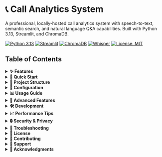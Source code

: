 # 📞 Call Analytics System

A professional, locally-hosted call analytics system with speech-to-text, semantic search, and natural language Q&A capabilities. Built with Python 3.13, Streamlit, and ChromaDB.

[![Python 3.13](https://img.shields.io/badge/Python-3.13-informational?logo=python)](https://www.python.org/)
[![Streamlit](https://img.shields.io/badge/Streamlit-app-informational?logo=streamlit)](https://streamlit.io/)
[![ChromaDB](https://img.shields.io/badge/ChromaDB-vectorDB-informational)](https://www.trychroma.com/)
[![Whisper](https://img.shields.io/badge/Whisper-STT-informational?logo=openai)](https://github.com/openai/whisper)
[![License: MIT](https://img.shields.io/badge/License-MIT-success)](LICENSE)

## Table of Contents

<details>
  <summary><strong>✨ Features</strong></summary>

<a id="features"></a>

- **🎵 Audio Processing**: Automatic transcription of call recordings using Whisper STT  
- **📄 CSV Import**: Bulk import of existing call transcripts  
- **🏷️ Intelligent Labeling**: Automatic categorization of calls by type and outcome  
- **🔍 Semantic Search**: Vector-based search using ChromaDB and sentence transformers  
- **❓ Natural Language Q&A**: Query your data using plain English  
- **📊 Rich Analytics**: Interactive dashboards with metrics and visualizations  
- **🔒 Privacy-First**: All processing happens locally—no data leaves your machine  
- **⚡ High Performance**: Efficient caching and batch processing capabilities  

[↑ Back to top](#readme)
</details>

<details>
  <summary><strong>🚀 Quick Start</strong></summary>

<a id="quick-start"></a>

### Prerequisites
- Python 3.13 or higher  
- FFmpeg (for audio processing)  
- 8GB+ RAM recommended  
- CUDA-capable GPU (optional, for faster processing)

### Installation
1. **Clone the repository**
   ```bash
   git clone https://github.com/mujtaba-a-khan/call-analytics-system.git
   cd call-analytics-system
   ```
2. **Install FFmpeg**
   ```bash
   # macOS
   brew install ffmpeg

   # Ubuntu/Debian
   sudo apt-get install ffmpeg

   # Windows: download from https://ffmpeg.org/download.html
   ```
3. **Create virtual environment**
   ```bash
   python3.13 -m venv venv
   source venv/bin/activate  # On Windows: venv\Scripts\activate
   ```
4. **Install dependencies**
   ```bash
   pip install -e .
   # For development
   pip install -e ".[dev]"
   # For documentation
   pip install -e ".[docs]"
   ```
5. **Download Whisper model**
   ```bash
   python scripts/download_models.py
   ```
6. **Run the application**
   ```bash
   streamlit run src/ui/app.py
   ```
App opens at `http://localhost:8501`.

[↑ Back to top](#readme)
</details>

<details>
  <summary><strong>📁 Project Structure</strong></summary>

<a id="project-structure"></a>

```text
call-analytics-system/
│
├── pyproject.toml                 # Project configuration and dependencies
├── README.md                      # Project documentation
├── .gitignore                     # Git ignore file
├── requirements.txt               # Alternative dependency list
│
├── config/                        # Configuration files
│   ├── app.toml                   # Main application settings
│   ├── models.toml                # LLM and STT model configurations
│   ├── vectorstore.toml           # Vector database settings
│   └── rules.toml                 # Call labeling rules
│
├── src/                           # Source code
│   ├── __init__.py
│   ├── core/
│   │   ├── __init__.py
│   │   ├── audio_processor.py     # Audio file processing
│   │   ├── csv_processor.py       # CSV file processing
│   │   ├── data_schema.py         # Data models and schemas
│   │   ├── labeling_engine.py     # Call labeling logic
│   │   └── storage_manager.py     # Data persistence
│   ├── analysis/
│   │   ├── __init__.py
│   │   ├── filters.py             # Data filtering logic
│   │   ├── aggregations.py        # KPIs and metrics
│   │   ├── semantic_search.py     # Semantic search implementation
│   │   └── query_interpreter.py   # Natural language query processing
│   ├── ml/
│   │   ├── __init__.py
│   │   ├── whisper_stt.py         # Speech-to-text engine
│   │   ├── llm_interface.py       # Local LLM integration
│   │   └── embeddings.py          # Text embedding generation
│   ├── vectordb/
│   │   ├── __init__.py
│   │   ├── chroma_client.py       # ChromaDB interface
│   │   ├── indexer.py             # Document indexing
│   │   └── retriever.py           # Document retrieval
│   ├── ui/
│   │   ├── __init__.py
│   │   ├── app.py                 # Main Streamlit application
│   │   ├── pages/
│   │   │   ├── __init__.py
│   │   │   ├── dashboard.py       # Main dashboard
│   │   │   ├── upload.py          # File upload interface
│   │   │   ├── analysis.py        # Analysis view
│   │   │   └── qa_interface.py    # Q&A interface
│   │   └── components/
│   │       ├── __init__.py
│   │       ├── charts.py          # Chart components
│   │       ├── filters.py         # Filter components
│   │       ├── tables.py          # Table components
│   │       └── metrics.py         # Metric display components
│   └── utils/
│       ├── __init__.py
│       ├── text_processing.py     # Text utilities
│       ├── file_handlers.py       # File I/O utilities
│       ├── formatters.py          # Formatting Utilities
│       ├── validators.py          # Data validation
│       └── logger.py              # Logging configuration
│
├── data/                          # Data directory
│   ├── uploads/                   # User uploaded files
│   ├── processed/                 # Processed data
│   ├── cache/                     # Cache directory
│   └── vectorstore/               # Vector database storage
├── models/                        # Model storage
│   └── whisper/                   # Whisper models
├── tests/                         # Test suite
│   ├── __init__.py
│   ├── test_core/
│   ├── test_analysis/
│   └── test_ml/
└── scripts/
    ├── setup_environment.py
    ├── download_models.py
    └── rebuild_index.py
```

[↑ Back to top](#readme)
</details>

<details>
  <summary><strong>🔧 Configuration</strong></summary>

<a id="configuration"></a>

### Audio Settings (`config/app.toml`)
```toml
[audio]
supported_formats = ["wav", "mp3", "m4a", "flac"]
max_duration_minutes = 60
sample_rate = 16000
channels = 1
```

### Model Settings (`config/models.toml`)
```toml
[whisper]
model_size = "small.en"  # tiny, base, small, medium, large
compute_type = "int8"    # int8, float16, float32
device = "auto"          # auto, cpu, cuda
```

### Vector Store (`config/vectorstore.toml`)
```toml
[vectorstore]
provider = "chromadb"
collection_name = "call_transcripts"
distance_metric = "cosine"

[embeddings]
provider = "sentence-transformers"
model_name = "all-MiniLM-L6-v2"
```

[↑ Back to top](#readme)
</details>


<details>
  <summary><strong>📊 Usage Guide</strong></summary>

<a id="usage-guide"></a>

### 1) Upload Files
- **Audio**: WAV, MP3, M4A, FLAC  
- **CSV**: transcripts with metadata

Required columns: `call_id`, `start_time`, `duration_seconds`, `transcript`  
Optional: `agent_id`, `campaign`, `customer_name`, `product_name`, `amount`

### 2) Apply Filters
By date, type (Inquiry/Support/Billing/Complaint), outcome, agent, campaign.

### 3) View Analytics
KPIs, distributions, agent performance, peak hours.

### 4) Natural Language Q&A
Examples:
- “What were the main complaints last week?”
- “Show refund requests from agent John”
- “Calls about billing issues over 5 minutes”

[↑ Back to top](#readme)
</details>


<details>
  <summary><strong>🔬 Advanced Features</strong></summary>

<a id="advanced-features"></a>

**Semantic Search**
```python
results = vector_db.search(
    query_text="customer asking for refund",
    top_k=10,
    filter_dict={"agent_id": "john_doe"}
)
```

**Custom Labeling Rules** (`config/rules.toml`)
```toml
[rules.call_types]
inquiry = ["information", "question", "how to"]
support = ["not working", "error", "problem", "issue"]
billing = ["invoice", "payment", "charge", "bill"]
complaint = ["unhappy", "disappointed", "poor service"]
```

**Batch Processing**
```bash
python scripts/rebuild_index.py --batch-size 50
```

[↑ Back to top](#readme)
</details>


<details>
  <summary><strong>🛠️ Development</strong></summary>

<a id="development"></a>

```bash
pytest tests/ -v --cov=src      # tests
black src/ tests/               # formatting
ruff check src/ tests/          # lint
mypy src/                       # types
# docs
cd docs && make html
```

[↑ Back to top](#readme)
</details>

<details>
  <summary><strong>📈 Performance Tips</strong></summary>

<a id="performance-tips"></a>

1. Use CUDA/GPU for Whisper  
2. Enable caching in `config/app.toml`  
3. Batch processing for large imports  
4. Rebuild vector index periodically  

[↑ Back to top](#readme)
</details>


<details>
  <summary><strong>🔒 Security & Privacy</strong></summary>

<a id="security--privacy"></a>

- Local processing only  
- No external APIs by default  
- Optional PII masking  
- Local storage with optional encryption  

[↑ Back to top](#readme)
</details>


<details>
  <summary><strong>🐛 Troubleshooting</strong></summary>

<a id="troubleshooting"></a>

**FFmpeg not found**
```bash
ffmpeg -version
# Add to PATH if needed:
export PATH=$PATH:/path/to/ffmpeg
```

**Out of memory**  
Reduce batch size; process smaller groups; increase swap.

**Slow transcription**  
Use smaller Whisper model; enable GPU; reduce audio quality.

[↑ Back to top](#readme)
</details>


<details>
  <summary><strong>📝 License</strong></summary>

<a id="license"></a>

MIT License — see [LICENSE](LICENSE).

[↑ Back to top](#readme)
</details>


<details>
  <summary><strong>🤝 Contributing</strong></summary>

<a id="contributing"></a>

Contributions welcome! Please read `CONTRIBUTING.md`.

[↑ Back to top](#readme)
</details>

<details>
  <summary><strong>📧 Support</strong></summary>

<a id="support"></a>

- Open an issue on GitHub  
- Check `/docs`  
- Review closed issues

[↑ Back to top](#readme)
</details>


<details>
  <summary><strong>🙏 Acknowledgments</strong></summary>

<a id="acknowledgments"></a>

- OpenAI Whisper for speech-to-text  
- ChromaDB for vector storage  
- Streamlit for the UI  
- The open-source community

[↑ Back to top](#readme)
</details>
